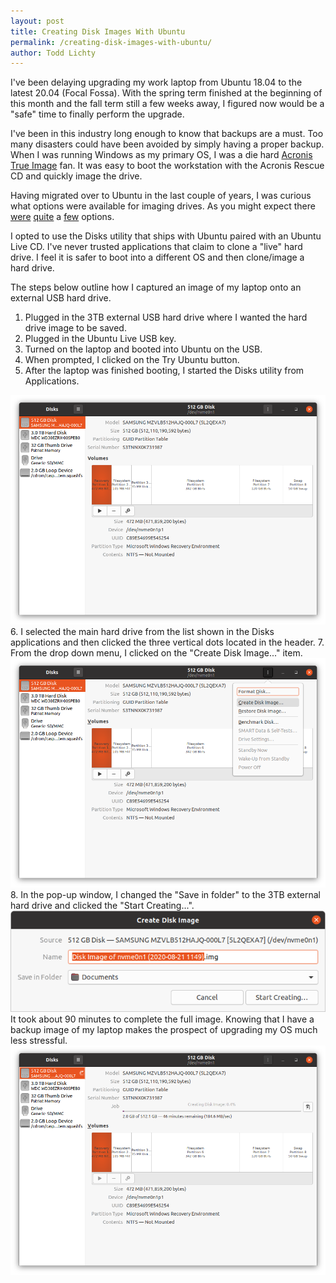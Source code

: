 ```yaml
---
layout: post
title: Creating Disk Images With Ubuntu
permalink: /creating-disk-images-with-ubuntu/
author: Todd Lichty
---
```

I've been delaying upgrading my work laptop from Ubuntu 18.04 to the latest 20.04 (Focal Fossa). With the spring term finished at the beginning of this month and the fall term still a few weeks away, I figured now would be a "safe" time to finally perform the upgrade.

I've been in this industry long enough to know that backups are a must. Too many disasters could have been avoided by simply having a proper backup. When I was running Windows as my primary OS, I was a die hard [Acronis True Image](https://www.acronis.com/en-eu/personal/computer-backup/) fan. It was easy to boot the workstation with the Acronis Rescue CD and quickly image the drive. 

Having migrated over to Ubuntu in the last couple of years, I was curious what options were available for imaging drives. As you might expect there [were](https://www.google.com/url?sa=t&rct=j&q=&esrc=s&source=web&cd=&cad=rja&uact=8&ved=2ahUKEwivyMOdoqzrAhWzlHIEHRZoBmc4ChC3AjAAegQIBRAB&url=https%3A%2F%2Fwww.youtube.com%2Fwatch%3Fv%3DcCNzl2x5Gdk&usg=AOvVaw3vikRQLSBojZXzXRjrBjan) [quite](https://itstillworks.com/clone-hard-drive-ubuntu-6884403.html) a [few](https://clonezilla.org/) options.

I opted to use the Disks utility that ships with Ubuntu paired with an Ubuntu Live CD. I've never trusted applications that claim to clone a "live" hard drive. I feel it is safer to boot into a different OS and then clone/image a hard drive.

The steps below outline how I captured an image of my laptop onto an external USB hard drive.

1. Plugged in the 3TB external USB hard drive where I wanted the hard drive image to be saved.
2. Plugged in the Ubuntu Live USB key.
3. Turned on the laptop and booted into Ubuntu on the USB.
4. When prompted, I clicked on the Try Ubuntu button.
5. After the laptop was finished booting, I started the Disks utility from Applications.
<img src="/images/2020_08_disks.png" />
6. I selected the main hard drive from the list shown in the Disks applications and then clicked the three vertical dots located in the header.
7. From the drop down menu, I clicked on the "Create Disk Image..." item.
<img src="/images/2020_08_disks_create_image.png" />
8. In the pop-up window, I changed the "Save in folder" to the 3TB external hard drive and clicked the "Start Creating...".
<img src="/images/2020_08_disks_create_popup.png" />
It took about 90 minutes to complete the full image. Knowing that I have a backup image of my laptop makes the prospect of upgrading my OS much less stressful.
<img src="/images/2020_08_disks_progress.png" />